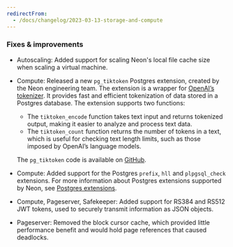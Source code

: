 ```yaml
---
redirectFrom:
  - /docs/changelog/2023-03-13-storage-and-compute
---
```


### Fixes & improvements

- Autoscaling: Added support for scaling Neon's local file cache size when scaling a virtual machine.
- Compute: Released a new `pg_tiktoken` Postgres extension, created by the Neon engineering team. The extension is a wrapper for [OpenAI’s tokenizer](https://github.com/openai/tiktoken). It provides fast and efficient tokenization of data stored in a Postgres database.
  The extension supports two functions:
  - The `tiktoken_encode` function takes text input and returns tokenized output, making it easier to analyze and process text data.
  - The `tiktoken_count` function returns the number of tokens in a text, which is useful for checking text length limits, such as those imposed by OpenAI’s language models.

  The `pg_tiktoken` code is available on [GitHub](https://github.com/kelvich/pg_tiktoken).

- Compute: Added support for the Postgres `prefix`, `hll` and `plpgsql_check` extensions. For more information about Postgres extensions supported by Neon, see [Postgres extensions](/docs/extensions/pg-extensions/).
- Compute, Pageserver, Safekeeper: Added support for RS384 and RS512 JWT tokens, used to securely transmit information as JSON objects.
- Pageserver: Removed the block cursor cache, which provided little performance benefit and would hold page references that caused deadlocks.
